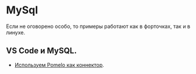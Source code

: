 # MySql

Если не оговорено особо, то примеры работают как в форточках, так и в линухе.

## VS Code и MySQL.

- [Используем Pomelo как коннектор](PomeloTest).

